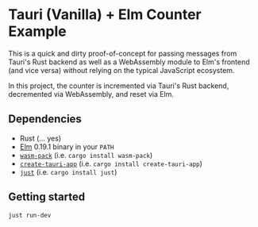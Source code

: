 # Tauri (Vanilla) + Elm Counter Example

This is a quick and dirty proof-of-concept for passing messages from Tauri's Rust backend as well as a WebAssembly module to Elm's frontend (and vice versa) without relying on the typical JavaScript ecosystem.

In this project, the counter is incremented via Tauri's Rust backend, decremented via WebAssembly, and reset via Elm.

## Dependencies

* Rust (… yes)
* [Elm](https://elm-lang.org/) 0.19.1 binary in your `PATH`
* [`wasm-pack`](https://crates.io/crates/wasm-pack) (i.e. `cargo install wasm-pack`)
* [`create-tauri-app`](https://crates.io/crates/create-tauri-app) (i.e. `cargo install create-tauri-app`)
* [`just`](https://crates.io/crates/just) (i.e. `cargo install just`)

## Getting started

```sh
just run-dev
```
